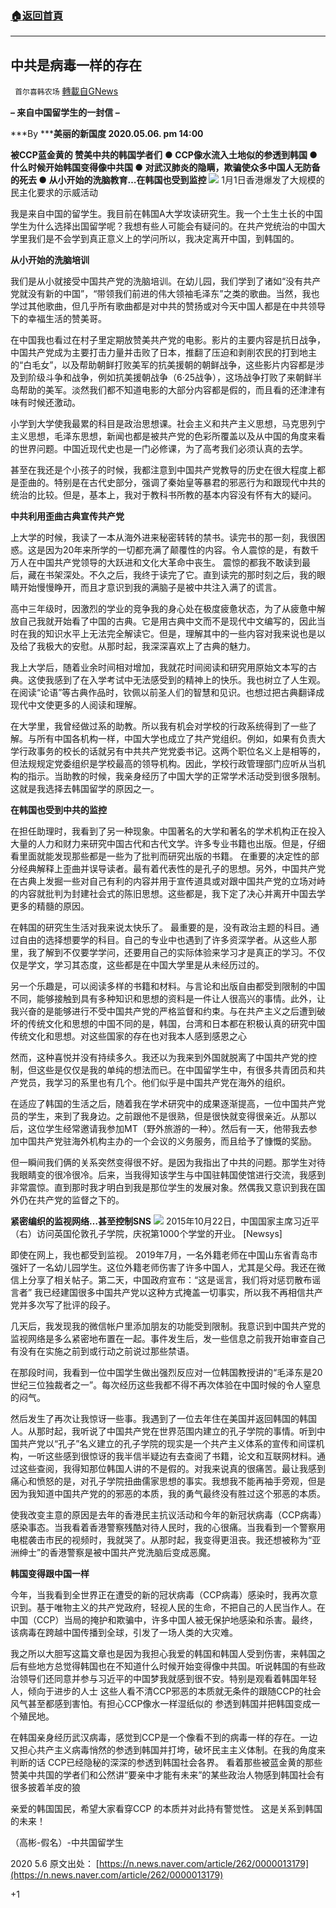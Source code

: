 ###  [:house:返回首頁](https://github.com/ourhimalayas/txt)
---

## 中共是病毒一样的存在
` 首尔喜韩农场` [轉載自GNews](https://gnews.org/zh-hans/1046832/)

**– 来自中国留学生的一封信 –**

***By *****美丽的新国度 2020.05.06. pm 14:00**

**被CCP蓝金黄的 赞美中共的韩国学者们**
**● CCP像水流入土地似的参透到韩国
● 什么时候开始韩国变得像中共国
● 对武汉肺炎的隐瞒，欺骗使众多中国人无防备的死去
● 从小开始的洗脑教育…在韩国也受到监控**
![]()![](https://gnews.org/wp-content/uploads/2021/04/image-9.png)
1月1日香港爆发了大规模的民主化要求的示威活动

我是来自中国的留学生。我目前在韩国A大学攻读研究生。我一个土生土长的中国学生为什么选择出国留学呢？我想有些人可能会有疑问的。在共产党统治的中国大学里我们是不会学到真正意义上的学问所以，我决定离开中国，到韩国的。

**从小开始的洗脑培训**

我们是从小就接受中国共产党的洗脑培训。在幼儿园，我们学到了诸如“没有共产党就没有新的中国”，“带领我们前进的伟大领袖毛泽东”之类的歌曲。当然，我也学过其他歌曲，但几乎所有歌曲都是对中共的赞扬或对今天中国人都是在中共领导下的幸福生活的赞美哥。

在中国我也看过在村子里定期放赞美共产党的电影。影片的主要内容是抗日战争，中国共产党成为主要打击力量并击败了日本，推翻了压迫和剥削农民的打到地主的“白毛女”，以及帮助朝鲜打败美军的抗美援朝的朝鲜战争，这些影片内容都是涉及到阶级斗争和战争，例如抗美援朝战争（6·25战争），这场战争打败了来朝鲜半岛帮助的美军。淡然我们都不知道电影的大部分内容都是假的，而且看的还津津有味有时候还激动。

小学到大学使我最累的科目是政治思想课。社会主义和共产主义思想，马克思列宁主义思想，毛泽东思想，新闻也都是被共产党的色彩所覆盖以及从中国的角度来看的世界问题。中国近现代史也是一门必修课，为了高考我们必须认真的去学。

甚至在我还是个小孩子的时候，我都注意到中国共产党教导的历史在很大程度上都是歪曲的。特别是在古代史部分，强调了秦始皇等暴君的邪恶行为和跟现代中共的统治的比较。但是，基本上，我对于教科书所教的基本内容没有怀有大的疑问。

**中共利用歪曲古典宣传共产党**

上大学的时候，我读了一本从海外进来秘密转转的禁书。读完书的那一刻，我很困惑。这是因为20年来所学的一切都充满了颠覆性的内容。令人震惊的是，有数千万人在中国共产党领导的大跃进和文化大革命中丧生。 震惊的都我不敢读到最后，藏在书架深处。不久之后，我终于读完了它。直到读完的那时刻之后，我的眼睛开始慢慢睁开，而且才意识到我的满脑子是被中共注入满了的谎言。

高中三年级时，因激烈的学业的竞争我的身心处在极度疲惫状态，为了从疲惫中解放自己我就开始看了中国的古典。它是用古典中文而不是现代中文编写的，因此当时在我的知识水平上无法完全解读它。但是，理解其中的一些内容对我来说也是以及给了我极大的安慰。从那时起，我深深喜欢上了古典的魅力。

我上大学后，随着业余时间相对增加，我就花时间阅读和研究用原始文本写的古典。这使我感到了在入学考试中无法感受到的精神上的快乐。我也树立了人生观。在阅读“论语”等古典作品时，钦佩以前圣人们的智慧和见识。也想过把古典翻译成现代中文使更多的人阅读和理解。

在大学里，我曾经做过系的助教。所以我有机会对学校的行政系统得到了一些了解。与所有中国各机构一样，中国大学也成立了共产党组织。例如，如果有负责大学行政事务的校长的话就另有中共共产党党委书记。这两个职位名义上是相等的，但法规规定党委组织是学校最高的领导机构。因此，学校行政管理部门应听从当机构的指示。当助教的时候，我亲身经历了中国大学的正常学术活动受到很多限制。这就是我选择去韩国留学的原因之一。

**在韩国也受到中共的监控**

在担任助理时，我看到了另一种现象。中国著名的大学和著名的学术机构正在投入大量的人力和财力来研究中国古代和古代文学。许多专业书籍也出版。但是，仔细看里面就能发现那些都是一些为了批判而研究出版的书籍。 在重要的决定性的部分经典解释上歪曲并误导读者。最有着代表性的是孔子的思想。另外，中国共产党在古典上发掘一些对自己有利的内容并用于宣传道具或对跟中国共产党的立场对峙的内容就批判为封建社会式的陈旧思想。这些都是，我下定了决心并离开中国去学更多的精髓的原因。

在韩国的研究生生活对我来说太快乐了。 最重要的是，没有政治主题的科目。通过自由的选择想要学的科目。自己的专业中也遇到了许多资深学者。从这些人那里，我了解到不仅要学学问，还要用自己的实际体验来学习才是真正的学习。不仅仅是学文，学习其态度，这些都是在中国大学里是从未经历过的。

另一个乐趣是，可以阅读多样的书籍和材料。与言论和出版自由都受到限制的中国不同，能够接触到具有多种知识和思想的资料是一件让人很高兴的事情。此外，让我兴奋的是能够进行不受中国共产党的严格监督和约束。与在共产主义之后遭到破坏的传统文化和思想的中国不同的是，韩国，台湾和日本都在积极认真的研究中国传统文化和思想。对这些国家的存在也对我本人感到感恩之心

然而，这种喜悦并没有持续多久。我还以为我来到外国就脱离了中国共产党的控制，但这些是仅仅是我的单纯的想法而已。在中国留学生中，有很多共青团员和共产党员，我学习的系里也有几个。他们似乎是中国共产党在海外的组织。

在适应了韩国的生活之后，随着我在学术研究中的成果逐渐提高，一位中国共产党员的学生，来到了我身边。之前跟他不是很熟，但是很快就变得很亲近。从那以后，这位学生经常邀请我参加MT（野外旅游的一种）。然后有一天，他带我去参加中国共产党驻海外机构主办的一个会议的义务服务，而且给予了慷慨的奖励。

但一瞬间我们俩的关系突然变得很不好。是因为我指出了中共的问题。那学生对待我眼睛变的很冷很冷。后来，当我得知该学生与中国驻韩国使馆进行交流，我感到非常震惊。直到那时我才明白到我是那位学生的发展对象。然偶我又意识到我在国外仍在共产党的监督之下的。

**紧密编织的监视网络…甚至控制SNS**
![]()![](https://gnews.org/wp-content/uploads/2021/04/image-8.png)
2015年10月22日，中国国家主席习近平（右）访问英国伦敦孔子学院，庆祝第1000个学堂的开业。 [Newsys]

即使在网上，我也都受到监视。 2019年7月，一名外籍老师在中国山东省青岛市强奸了一名幼儿园学生。这位外籍老师伤害了许多中国人，尤其是父母。我还在微信上分享了相关帖子。第二天，中国政府宣布：“这是谣言，我们将对惩罚散布谣言者” 我已经建国很多中国共产党以这种方式掩盖一切事实，所以我不再相信共产党并多次写了批评的段子。

几天后，我发现我的微信帐户里添加朋友的功能受到限制。我意识到中国共产党的监视网络是多么紧密地布置在一起。事件发生后，发一些信息之前我开始审查自己有没有在实施之前到或行动之前说过那些禁语。

在那段时间，我看到一位中国学生做出强烈反应对一位韩国教授讲的“毛泽东是20世纪三位独裁者之一”。每次经历这些我都不得不再次体验在中国时候的令人窒息的闷气。

然后发生了再次让我惊讶一些事。我遇到了一位去年住在美国并返回韩国的韩国人。从那时起，我听说了中国共产党在世界范围内建立的孔子学院的事情。听到中国共产党以“孔子”名义建立的孔子学院的现实是一个共产主义体系的宣传和间谍机构，一听这些感到很惊讶的我半信半疑边有去查阅了书籍，论文和互联网材料。通过这些查阅，我得知那位韩国人讲的不是假的。对我来说真的很痛苦。最让我感到痛心和愤怒的是，对孔子学院扭曲儒家思想的事实。我想我不能再袖手旁观，但是因为我知道中国共产党的的邪恶的本质，我的勇气最终没有胜过这个邪恶的本质。

使我改变主意的原因是去年的香港民主抗议活动和今年的新冠状病毒（CCP病毒）感染事态。当我看着香港警察残酷对待人民时，我的心很痛。当我看到一个警察用电棍袭击市民的视频时，我就哭了。从那时起，我变得更沮丧。我还想被称为“亚洲绅士”的香港警察是被中国共产党洗脑后变成恶魔。

**韩国变得跟中国一样**

今年，当我看到全世界正在遭受的新的冠状病毒（CCP病毒）感染时，我再次意识到。基于唯物主义的共产党政府，轻视人民的生命，不把自己的人民当作人。在中国（CCP）当局的掩护和欺骗中，许多中国人被无保护地感染和杀害。最终，该病毒在跨越中国传播到全球，引发了一场人类的大灾难。

我之所以大胆写这篇文章也是因为我担心我爱的韩国和韩国人受到伤害，来韩国之后有些地方总觉得韩国也在不知道什么时候开始变得像中共国。听说韩国的有些政治领导们还同意并参与习近平的中国梦我就感到很不安。特别是观看着韩国年轻人，倾向于进步的人士 这些人看不清CCP邪恶的本质就无条件的跟随CCP的社会风气甚至都感到害怕。有担心CCP像水一样湿纸似的 参透到韩国并把韩国变成一个殖民地。

在韩国亲身经历武汉病毒，感觉到CCP是一个像看不到的病毒一样的存在。一边又担心共产主义病毒悄然的参透到韩国并打垮，破坏民主主义体制。在我的角度来判断的话 CCP已经隐秘的深深的参透到韩国社会各界。 看着那些被蓝金黄的那些赞美中共国的学者们和公然讲“要亲中才能有未来”的某些政治人物感到韩国社会有很多披着羊皮的狼

亲爱的韩国国民，希望大家看穿CCP 的本质并对此持有警觉性。 这是关系到韩国的未来！

（高彬-假名）-中共国留学生

2020 5.6 原文出处： [https://n.news.naver.com/article/262/0000013179](https://n.news.naver.com/article/262/0000013179)

+1

